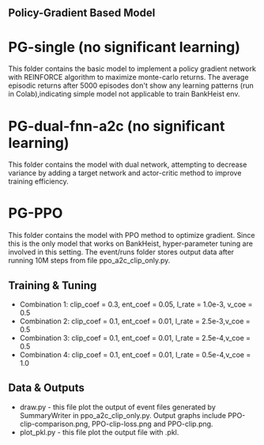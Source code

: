 ## Policy-Gradient Based Model
# PG-single (no significant learning)
This folder contains the basic model to implement a policy gradient network with REINFORCE algorithm to maximize monte-carlo returns. The average episodic returns after 5000 episodes don't show any learning patterns (run in Colab),indicating simple model not applicable to train BankHeist env. 

# PG-dual-fnn-a2c (no significant learning)
This folder contains the model with dual network, attempting to decrease variance by adding a target network and actor-critic method to improve training efficiency. 

# PG-PPO 
This folder contains the model with PPO method to optimize gradient. Since this is the only model that works on BankHeist, hyper-parameter tuning are involved in this setting. The event/runs folder stores output data after running 10M steps from file ppo_a2c_clip_only.py. 

## Training & Tuning
* Combination 1: clip_coef = 0.3, ent_coef = 0.05, l_rate = 1.0e-3, v_coe = 0.5
* Combination 2: clip_coef = 0.1, ent_coef = 0.01, l_rate = 2.5e-3,v_coe = 0.5
* Combination 3: clip_coef = 0.1, ent_coef = 0.01, l_rate = 2.5e-4,v_coe = 0.5
* Combination 4: clip_coef = 0.1, ent_coef = 0.01, l_rate = 0.5e-4,v_coe = 1.0

## Data & Outputs
* draw.py - this file plot the output of event files generated by SummaryWriter in ppo_a2c_clip_only.py. Output graphs include PPO-clip-comparison.png, PPO-clip-loss.png and PPO-clip.png.
* plot_pkl.py - this file plot the output file with .pkl.
